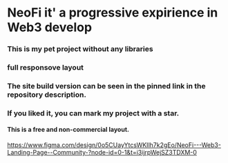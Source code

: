 # NeoFi it' a progressive expirience in Web3 develop
### This is my pet project without any libraries
### full responsove layout
### The site build version can be seen in the pinned link in the repository description.
### If you liked it, you can mark my project with a star.
#### This is a free and non-commercial layout.
https://www.figma.com/design/0o5CUayYtcsWKIlh7k2gEo/NeoFi---Web3-Landing-Page--Community-?node-id=0-1&t=i3ijrpWejSZ3TDXM-0

